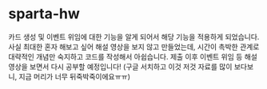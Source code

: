 # sparta-hw

카드 생성 및 이벤트 위임에 대한 기능을 알게 되어서 해당 기능을 적용하게 되었습니다. 
사실 최대한 혼자 해보고 싶어 해설 영상을 보지 않고 만들었는데, 시간이 촉박한 관계로 대략적인 개념만 숙지하고 코드를 작성해서 아쉽습니다. 
제출 이후 이벤트 위임 등 해설 영상을 보면서 다시 공부할 예정입니다! (구글 서치하고 이것 저것 자료를 많이 보다보니, 지금 머리가 너무 뒤죽박죽이에요ㅠㅠ)
